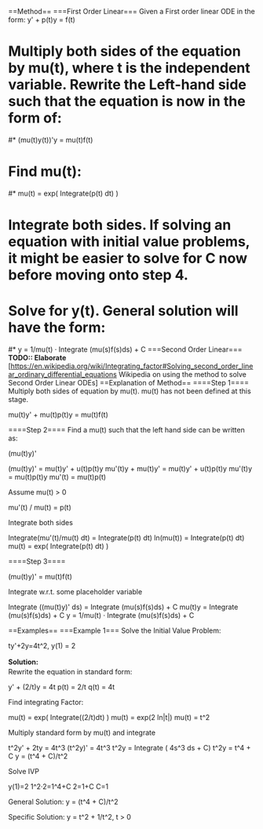 ==Method==
===First Order Linear===
Given a First order linear ODE in the form:
y' + p(t)y = f(t)
#  Multiply both sides of the equation by mu(t), where t is the independent variable. Rewrite the Left-hand side such that the equation is now in the form of:
#*  (mu(t)y(t))'y = mu(t)f(t)
#  Find mu(t):
#*  mu(t) = exp( Integrate(p(t) dt) )
#  Integrate both sides. If solving an equation with initial value problems, it might be easier to solve for C now before moving onto step 4.
#  Solve for y(t). General solution will have the form:
#*  y = 1/mu(t) · Integrate (mu(s)f(s)ds) + C
===Second Order Linear===
<strong>TODO:: Elaborate</strong>
[https://en.wikipedia.org/wiki/Integrating_factor#Solving_second_order_linear_ordinary_differential_equations Wikipedia on using the method to solve Second Order Linear ODEs]
==Explanation of Method==
====Step 1====
Multiply both sides of equation by mu(t). mu(t) has not been defined at this stage.

  mu(t)y' + mu(t)p(t)y = mu(t)f(t)

====Step 2====
Find a mu(t) such that the left hand side can be written as:

  (mu(t)y)'

  (mu(t)y)' = mu(t)y' + u(t)p(t)y
  mu'(t)y + mu(t)y' = mu(t)y' + u(t)p(t)y
  mu'(t)y = mu(t)p(t)y
  mu'(t) = mu(t)p(t)

Assume mu(t) > 0

  mu'(t) / mu(t) = p(t)

Integrate both sides

  Integrate(mu'(t)/mu(t) dt) = Integrate(p(t) dt)
  ln(mu(t)) = Integrate(p(t) dt)
  mu(t) = exp( Integrate(p(t) dt) )

====Step 3====

  (mu(t)y)' = mu(t)f(t)

Integrate w.r.t. some placeholder variable

  Integrate ((mu(t)y)' ds) = Integrate (mu(s)f(s)ds) + C
  mu(t)y = Integrate (mu(s)f(s)ds) + C
  y = 1/mu(t) · Integrate (mu(s)f(s)ds) + C

==Examples==
===Example 1===
Solve the Initial Value Problem:

  ty'+2y=4t^2, y(1) = 2

<div class="toccolours mw-collapsible mw-collapsed" style="overflow:auto;">
<div style="font-weight:bold;line-height:1.6;">Solution:</div>
<div class="mw-collapsible-content">
Rewrite the equation in standard form:

  y' + (2/t)y = 4t
  p(t) = 2/t
  q(t) = 4t

Find integrating Factor:

  mu(t) = exp( Integrate((2/t)dt) )
  mu(t) = exp(2 ln|t|)
  mu(t) = t^2

Multiply standard form by mu(t) and integrate

  t^2y' + 2ty = 4t^3
  (t^2y)' = 4t^3
  t^2y = Integrate ( 4s^3 ds + C)
  t^2y = t^4 + C
  y = (t^4 + C)/t^2

Solve IVP

  y(1)=2
  1^2·2=1^4+C
  2=1+C
  C=1

General Solution:
  y = (t^4 + C)/t^2

Specific Solution:
  y = t^2 + 1/t^2, t > 0
</div></div>
